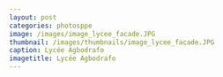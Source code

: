 ```yaml
---
layout: post
categories: photosppe
image: /images/image_lycee_facade.JPG
thumbnail: /images/thumbnails/image_lycee_facade.JPG
caption: Lycée Agbodrafo
imagetitle: Lycée Agbodrafo
---
```

